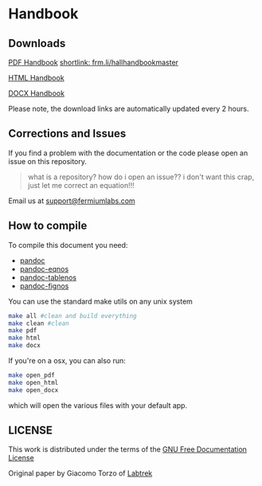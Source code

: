 # Handbook

## Downloads

[PDF Handbook](https://gitcdn.xyz/repo/fermiumlabs/Hall-effect-apparatus/master/Handbook/Exports/Hall_Handbook.pdf) [shortlink: frm.li/hallhandbookmaster](http://frm.li/hallhandbookmaster)

[HTML Handbook](https://gitcdn.xyz/repo/fermiumlabs/Hall-effect-apparatus/master/Handbook/Exports/Hall_Handbook.html)

[DOCX Handbook](https://gitcdn.xyz/repo/fermiumlabs/Hall-effect-apparatus/master/Handbook/Exports/Hall_Handbook.docx)

Please note, the download links are automatically updated every 2 hours. 


## Corrections and Issues

If you find a problem with the documentation or the code please open an issue on this repository.

> what is a repository? how do i open an issue?? i don't want this crap, just let me correct an equation!!!

Email us at [support@fermiumlabs.com](mailto:support@fermiumlabs.com)

## How to compile

To compile this document you need:
* [pandoc](http://pandoc.org)
* [pandoc-eqnos](https://github.com/tomduck/pandoc-eqnos)
* [pandoc-tablenos](https://github.com/tomduck/pandoc-tablenos)
* [pandoc-fignos](https://github.com/tomduck/pandoc-fignos)

You can use the standard make utils on any unix system
```bash
make all #clean and build everything
make clean #clean
make pdf
make html
make docx
```

If you're on a osx, you can also run:

```bash
make open_pdf
make open_html
make open_docx
```

which will open the various files with your default app.

## LICENSE
This work is distributed under the terms of the [GNU Free Documentation License](http://www.gnu.org/licenses/fdl-1.3.html)

Original paper by Giacomo Torzo of [Labtrek](http://labtrek.it)
